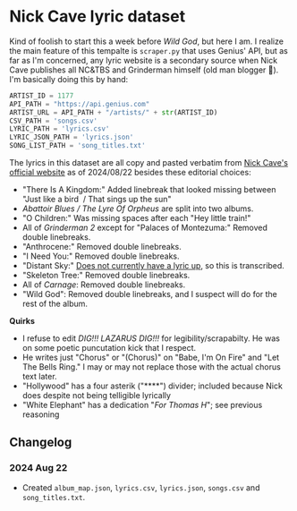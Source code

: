 # Nick Cave lyric dataset

Kind of foolish to start this a week before *Wild God*, but here I am. I realize the main feature of this tempalte is `scraper.py` that uses Genius' API, but as far as I'm concerned, any lyric website is a secondary source when Nick Cave publishes all NC&TBS and Grinderman himself (old man blogger 🖤). I'm basically doing this by hand:

```python
ARTIST_ID = 1177
API_PATH = "https://api.genius.com"
ARTIST_URL = API_PATH + "/artists/" + str(ARTIST_ID)
CSV_PATH = 'songs.csv'
LYRIC_PATH = 'lyrics.csv'
LYRIC_JSON_PATH = 'lyrics.json'
SONG_LIST_PATH = 'song_titles.txt'
```

The lyrics in this dataset are all copy and pasted verbatim from [Nick Cave's official website](https://www.nickcave.com/lyrics/) as of 2024/08/22 besides these editorial choices:

- "There Is A Kingdom:" Added linebreak that looked missing between "Just like a bird  / That sings up the sun"
- *Abattoir Blues / The Lyre Of Orpheus* are split into two albums.
- "O Children:" Was missing spaces after each "Hey little train!"
- All of *Grinderman 2* except for "Palaces of Montezuma:" Removed double linebreaks.
- "Anthrocene:" Removed double linebreaks.
- "I Need You:" Removed double linebreaks.
- "Distant Sky:" [Does not currently have a lyric up](https://www.nickcave.com/lyric/distant-sky/), so this is transcribed.
- "Skeleton Tree:" Removed double linebreaks.
- All of *Carnage*: Removed double linebreaks.
- "Wild God": Removed double linebreaks, and I suspect will do for the rest of the album.

**Quirks**
- I refuse to edit *DIG!!! LAZARUS DIG!!!* for legibility/scrapabilty. He was on some poetic puncutation kick that I respect.
- He writes just "Chorus" or "(Chorus)" on "Babe, I'm On Fire" and "Let The Bells Ring." I may or may not replace those with the actual chorus text later.
- "Hollywood" has a four asterik ("****") divider; included because Nick does despite not being telligible lyrically
- "White Elephant" has a dedication "*For Thomas H*"; see previous reasoning

## Changelog

### 2024 Aug 22
- Created `album_map.json`, `lyrics.csv`, `lyrics.json`, `songs.csv` and `song_titles.txt`.



